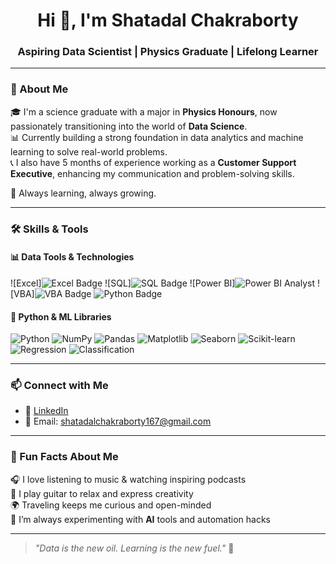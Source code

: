 <h1 align="center">Hi 👋, I'm Shatadal Chakraborty</h1>
<h3 align="center">Aspiring Data Scientist | Physics Graduate | Lifelong Learner</h3>

---

### 🚀 About Me

🎓 I'm a science graduate with a major in **Physics Honours**, now passionately transitioning into the world of **Data Science**.  
📊 Currently building a strong foundation in data analytics and machine learning to solve real-world problems.  
📞 I also have 5 months of experience working as a **Customer Support Executive**, enhancing my communication and problem-solving skills.  

🧠 Always learning, always growing.

---

### 🛠️ Skills & Tools

#### 📊 Data Tools & Technologies
![Excel]![Excel Badge ](https://github.com/user-attachments/assets/5752808e-a4e7-445b-b8c2-c1059609aef2)
![SQL]![SQL Badge ](https://github.com/user-attachments/assets/c7acd02d-2d5f-4701-99ea-25d3d8335ed0)
![Power BI]![Power BI Analyst](https://github.com/user-attachments/assets/4986442d-858c-4535-a63c-2fd6b451cc16)
![VBA]![VBA Badge](https://github.com/user-attachments/assets/09d83d6e-0fd9-4bb2-9da0-acfa4f863860)
![Python Badge](https://github.com/user-attachments/assets/1699b8b0-c74a-4fd6-be7b-d821a66fe26f)



#### 🐍 Python & ML Libraries
![Python](https://img.shields.io/badge/Python-3776AB?style=for-the-badge&logo=python&logoColor=white)
![NumPy](https://img.shields.io/badge/Numpy-013243?style=for-the-badge&logo=numpy&logoColor=white)
![Pandas](https://img.shields.io/badge/Pandas-150458?style=for-the-badge&logo=pandas&logoColor=white)
![Matplotlib](https://img.shields.io/badge/Matplotlib-11557C?style=for-the-badge&logo=plotly&logoColor=white)
![Seaborn](https://img.shields.io/badge/Seaborn-45b8ac?style=for-the-badge)
![Scikit-learn](https://img.shields.io/badge/Scikit%20Learn-F7931E?style=for-the-badge&logo=scikit-learn&logoColor=white)
![Regression](https://img.shields.io/badge/Regression-00599C?style=for-the-badge)
![Classification](https://img.shields.io/badge/Classification-007ACC?style=for-the-badge)

---


### 📫 Connect with Me

- 🔗 [LinkedIn](https://www.linkedin.com/in/shatadal-chakraborty-569903212/)
- 📧 Email: shatadalchakraborty167@gmail.com

---

### 🎯 Fun Facts About Me

🎧 I love listening to music & watching inspiring podcasts  
🎸 I play guitar to relax and express creativity  
🌍 Traveling keeps me curious and open-minded  
🤖 I’m always experimenting with **AI** tools and automation hacks  

---

> _"Data is the new oil. Learning is the new fuel."_ 🚀

